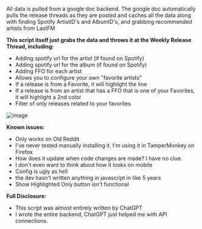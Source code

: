 All data is pulled from a google doc backend. The google doc automatically pulls the release threads as they are posted and caches all the data along with finding Spotify ArtistID's and AlbumID's, and grabbing recommended artists from LastFM

**This script itself just grabs the data and throws it at the Weekly Release Thread, including:**
- Adding spotify url for the artist (if found on Spotify)
- Adding spotify url for the album (if found on Spotify)
- Adding FFO for each artist
- Allows you to configure your own "favorite artists"
- If a release is from a Favorite, it will highlight the line
- If a release is from an artist that has a FFO that is one of your Favorites, it will highlight a 2nd color
- Filter of only releases related to your favorites

![image](https://github.com/user-attachments/assets/ddbaa391-0aeb-4757-b392-a3a3f3f92816)

**Known issues:**
- Only works on Old Reddit
- I've never tested manually installing it. I'm using it in TamperMonkey on Firefox
- How does it update when code changes are made? I have no clue.
- I don't even want to think about how it looks on mobile
- Config is ugly as hell
- the dev hasn't written anything in javascript in like 5 years
- Show Highlighted Only button isn't functional

**Full Disclosure:**
- This script was almost entirely written by ChatGPT
- I wrote the entire backend, ChatGPT just helped me with API connections.
